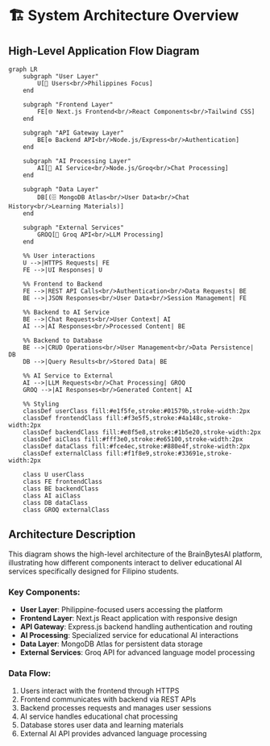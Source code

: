 # 🏗️ System Architecture Overview

## High-Level Application Flow Diagram

```mermaid
graph LR
    subgraph "User Layer"
        U[👤 Users<br/>Philippines Focus]
    end
    
    subgraph "Frontend Layer"
        FE[🌐 Next.js Frontend<br/>React Components<br/>Tailwind CSS]
    end
    
    subgraph "API Gateway Layer"
        BE[⚙️ Backend API<br/>Node.js/Express<br/>Authentication]
    end
    
    subgraph "AI Processing Layer"
        AI[🤖 AI Service<br/>Node.js/Groq<br/>Chat Processing]
    end
    
    subgraph "Data Layer"
        DB[(🗄️ MongoDB Atlas<br/>User Data<br/>Chat History<br/>Learning Materials)]
    end
    
    subgraph "External Services"
        GROQ[🧠 Groq API<br/>LLM Processing]
    end
    
    %% User interactions
    U -->|HTTPS Requests| FE
    FE -->|UI Responses| U
    
    %% Frontend to Backend
    FE -->|REST API Calls<br/>Authentication<br/>Data Requests| BE
    BE -->|JSON Responses<br/>User Data<br/>Session Management| FE
    
    %% Backend to AI Service
    BE -->|Chat Requests<br/>User Context| AI
    AI -->|AI Responses<br/>Processed Content| BE
    
    %% Backend to Database
    BE -->|CRUD Operations<br/>User Management<br/>Data Persistence| DB
    DB -->|Query Results<br/>Stored Data| BE
    
    %% AI Service to External
    AI -->|LLM Requests<br/>Chat Processing| GROQ
    GROQ -->|AI Responses<br/>Generated Content| AI
    
    %% Styling
    classDef userClass fill:#e1f5fe,stroke:#01579b,stroke-width:2px
    classDef frontendClass fill:#f3e5f5,stroke:#4a148c,stroke-width:2px
    classDef backendClass fill:#e8f5e8,stroke:#1b5e20,stroke-width:2px
    classDef aiClass fill:#fff3e0,stroke:#e65100,stroke-width:2px
    classDef dataClass fill:#fce4ec,stroke:#880e4f,stroke-width:2px
    classDef externalClass fill:#f1f8e9,stroke:#33691e,stroke-width:2px
    
    class U userClass
    class FE frontendClass
    class BE backendClass
    class AI aiClass
    class DB dataClass
    class GROQ externalClass
```

## Architecture Description

This diagram shows the high-level architecture of the BrainBytesAI platform, illustrating how different components interact to deliver educational AI services specifically designed for Filipino students.

### Key Components:

- **User Layer**: Philippine-focused users accessing the platform
- **Frontend Layer**: Next.js React application with responsive design
- **API Gateway**: Express.js backend handling authentication and routing
- **AI Processing**: Specialized service for educational AI interactions
- **Data Layer**: MongoDB Atlas for persistent data storage
- **External Services**: Groq API for advanced language model processing

### Data Flow:

1. Users interact with the frontend through HTTPS
2. Frontend communicates with backend via REST APIs
3. Backend processes requests and manages user sessions
4. AI service handles educational chat processing
5. Database stores user data and learning materials
6. External AI API provides advanced language processing